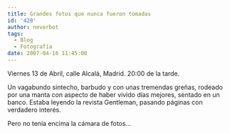 ```yaml
---
title: Grandes fotos que nunca fueron tomadas
id: '420'
author: neverbot
tags:
  - Blog
  - Fotografía
date: 2007-04-16 11:45:08
---
```


Viernes 13 de Abril, calle Alcalá, Madrid. 20:00 de la tarde.

Un vagabundo sintecho, barbudo y con unas tremendas greñas, rodeado por una manta con aspecto de haber vivido días mejores, sentado en un banco. Estaba leyendo la revista Gentleman, pasando páginas con verdadero interés.

Pero no tenía encima la cámara de fotos...